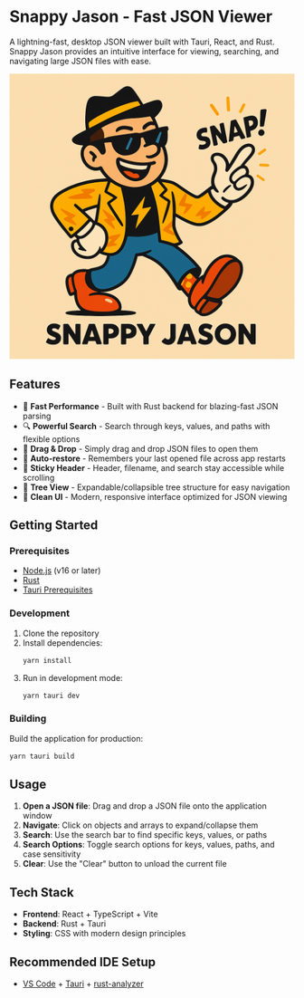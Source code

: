 # Snappy Jason - Fast JSON Viewer

A lightning-fast, desktop JSON viewer built with Tauri, React, and Rust. Snappy Jason provides an intuitive interface for viewing, searching, and navigating large JSON files with ease.

![Snappy Jason Main Interface](public/snappy_jason_main.png)

## Features

- 🚀 **Fast Performance** - Built with Rust backend for blazing-fast JSON parsing
- 🔍 **Powerful Search** - Search through keys, values, and paths with flexible options
- 📁 **Drag & Drop** - Simply drag and drop JSON files to open them
- 💾 **Auto-restore** - Remembers your last opened file across app restarts
- 🎯 **Sticky Header** - Header, filename, and search stay accessible while scrolling
- 🌳 **Tree View** - Expandable/collapsible tree structure for easy navigation
- 🎨 **Clean UI** - Modern, responsive interface optimized for JSON viewing

## Getting Started

### Prerequisites

- [Node.js](https://nodejs.org/) (v16 or later)
- [Rust](https://rustup.rs/)
- [Tauri Prerequisites](https://tauri.app/v1/guides/getting-started/prerequisites)

### Development

1. Clone the repository
2. Install dependencies:
   ```bash
   yarn install
   ```
3. Run in development mode:
   ```bash
   yarn tauri dev
   ```

### Building

Build the application for production:

```bash
yarn tauri build
```

## Usage

1. **Open a JSON file**: Drag and drop a JSON file onto the application window
2. **Navigate**: Click on objects and arrays to expand/collapse them
3. **Search**: Use the search bar to find specific keys, values, or paths
4. **Search Options**: Toggle search options for keys, values, paths, and case sensitivity
5. **Clear**: Use the "Clear" button to unload the current file

## Tech Stack

- **Frontend**: React + TypeScript + Vite
- **Backend**: Rust + Tauri
- **Styling**: CSS with modern design principles

## Recommended IDE Setup

- [VS Code](https://code.visualstudio.com/) + [Tauri](https://marketplace.visualstudio.com/items?itemName=tauri-apps.tauri-vscode) + [rust-analyzer](https://marketplace.visualstudio.com/items?itemName=rust-lang.rust-analyzer)
